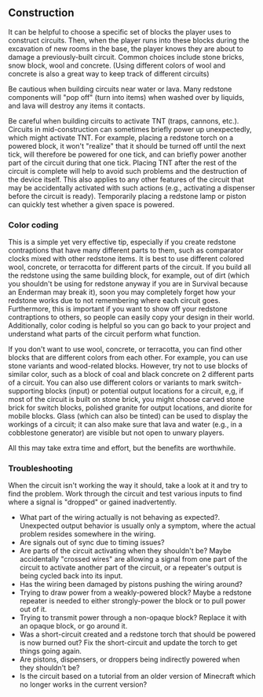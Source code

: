 ## Construction
It can be helpful to choose a specific set of blocks the player uses to construct circuits. Then, when the player runs into these blocks during the excavation of new rooms in the base, the player knows they are about to damage a previously-built circuit. Common choices include stone bricks, snow block, wool and concrete. (Using different colors of wool and concrete is also a great way to keep track of different circuits)

Be cautious when building circuits near water or lava. Many redstone components will "pop off" (turn into items) when washed over by liquids, and lava will destroy any items it contacts.

Be careful when building circuits to activate TNT (traps, cannons, etc.). Circuits in mid-construction can sometimes briefly power up unexpectedly, which might activate TNT. For example, placing a redstone torch on a powered block, it won't "realize" that it should be turned off until the next tick, will therefore be powered for one tick, and can briefly power another part of the circuit during that one tick. Placing TNT after the rest of the circuit is complete will help to avoid such problems and the destruction of the device itself. This also applies to any other features of the circuit that may be accidentally activated with such actions (e.g., activating a dispenser before the circuit is ready).  Temporarily placing a redstone lamp or piston can quickly test whether a given space is powered.

### Color coding
This is a simple yet very effective tip, especially if you create redstone contraptions that have many different parts to them, such as comparator clocks mixed with other redstone items. It is best to use different colored wool, concrete, or terracotta for different parts of the circuit. If you build all the redstone using the same building block, for example, out of dirt (which you shouldn't be using for redstone anyway if you are in Survival because an Enderman may break it), soon you may completely forget how your redstone works due to not remembering where each circuit goes. Furthermore, this is important if you want to show off your redstone contraptions to others, so people can easily copy your design in their world. Additionally, color coding is helpful so you can go back to your project and understand what parts of the circuit perform what function.

If you don't want to use wool, concrete, or terracotta, you can find other blocks that are different colors from each other. For example, you can use stone variants and wood-related blocks. However, try not to use blocks of similar color, such as a block of coal and black concrete on 2 different parts of a circuit.  You can also use different colors or variants to mark switch-supporting blocks (input) or potential output locations for a circuit, e,g, if most of the circuit is built on stone brick, you might choose carved stone brick for switch blocks, polished granite for output locations, and diorite for mobile blocks.  Glass (which can also be tinted) can be used to display the workings of a circuit; it can also make sure that lava and water  (e.g., in a cobblestone generator) are visible but not open to unwary players.  

All this may take extra time and effort, but the benefits are worthwhile.

### Troubleshooting
When the circuit isn't working the way it should, take a look at it and try to find the problem. Work through the circuit and test various inputs to find where a signal is "dropped" or gained inadvertently.

- What part of the wiring actually is not behaving as expected?.  Unexpected output behavior is usually only a symptom, where the actual problem resides somewhere in the wiring.
- Are signals out of sync due to timing issues?
- Are parts of the circuit activating when they shouldn't be? Maybe accidentally "crossed wires" are allowing a signal from one part of the circuit to activate another part of the circuit, or a repeater's output is being cycled back into its input.
- Has the wiring been damaged by pistons pushing the wiring around?
- Trying to draw power from a weakly-powered block? Maybe a redstone repeater is needed to either strongly-power the block or to pull power out of it.
- Trying to transmit power through a non-opaque block? Replace it with an opaque block, or go around it.
- Was a short-circuit created and a redstone torch that should be powered is now burned out? Fix the short-circuit and update the torch to get things going again.
- Are pistons, dispensers, or droppers being indirectly powered when they shouldn't be?
- Is the circuit based on a tutorial from an older version of Minecraft which no longer works in the current version?

